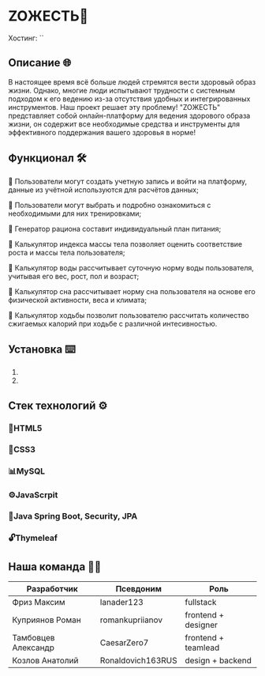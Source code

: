 # ZOЖЕСТЬ🍏 

Хостинг: ``

## Описание 🌐

В настоящее время всё больше людей стремятся вести здоровый образ жизни. Однако, многие люди испытывают трудности с системным подходом к его ведению из-за отсутствия удобных и интегрированных инструментов. Наш проект решает эту проблему! "ZOЖЕСТЬ" представляет собой онлайн-платформу для ведения здорового образа жизни, он содержит все необходимые средства и инструменты для эффективного поддержания вашего здоровья в норме!

## Функционал 🛠️


🧭 Пользователи могут создать учетную запись и войти на платформу, данные из учётной используются для расчётов данных;



💪 Пользователи могут выбрать и подробно ознакомиться с необходимыми для них тренировками;



🥦 Генератор рациона составит индивидуальный план питания;



🍎 Калькулятор индекса массы тела позволяет оценить соответствие роста и массы тела пользователя;



🥛 Калькулятор воды рассчитывает суточную норму воды пользователя, учитывая его вес, рост, пол и возраст;



🌠 Калькулятор сна рассчитывает норму сна пользователя на основе его физической активности, веса и климата;



🏃 Калькулятор ходьбы позволит пользователю рассчитать количество сжигаемых калорий при ходьбе с различной интесивностью.



## Установка ⌨️

1.

2.

## Стек технологий ⚙️

### 📃HTML5

### 📂CSS3

### 📊MySQL

### ⚙️JavaScrpit

### 🔗Java Spring Boot, Security, JPA

### 🔓Thymeleaf



## Наша команда 🧑‍💻

|   Разработчик      |  Псевдоним           |   Роль            |
| ------------------ | -------------------- | ----------------- |
| Фриз Максим        | lanader123           | fullstack         |
| Куприянов Роман    | romankupriianov      | frontend + designer|
| Тамбовцев Александр| CaesarZero7          | frontend + teamlead |
| Козлов Анатолий    | Ronaldovich163RUS    | design + backend  |
